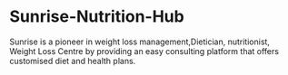 # Sunrise-Nutrition-Hub
Sunrise is a pioneer in weight loss management,Dietician, nutritionist, Weight Loss Centre by providing an easy consulting platform that offers customised diet and health plans.

